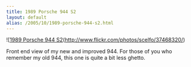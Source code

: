 ```yaml
---
title: 1989 Porsche 944 S2
layout: default
alias: /2005/10/1989-porsche-944-s2.html
---
```


![[1989 Porsche 944 S2](http://static.flickr.com/28/37468320_a88712bc0e.jpg)(http://www.flickr.com/photos/scelfo/37468320/)

Front end view of my new and improved 944. For those of you who remember my old 944, this one is quite a bit less ghetto.
